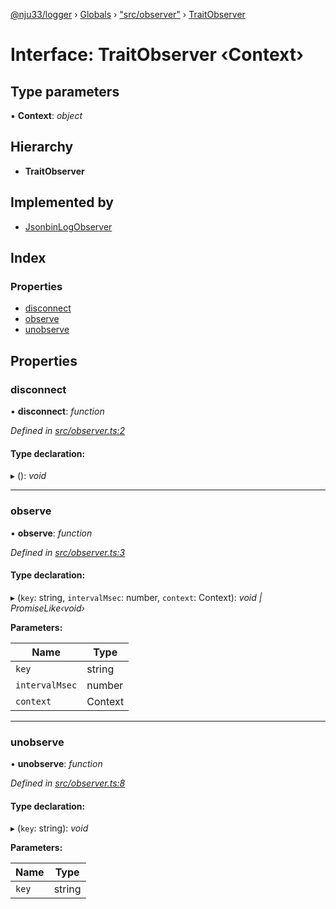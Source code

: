 [@nju33/logger](../README.md) › [Globals](../globals.md) › ["src/observer"](../modules/_src_observer_.md) › [TraitObserver](_src_observer_.traitobserver.md)

# Interface: TraitObserver ‹**Context**›

## Type parameters

▪ **Context**: *object*

## Hierarchy

* **TraitObserver**

## Implemented by

* [JsonbinLogObserver](../classes/_src_jsonbin_log_observer_.jsonbinlogobserver.md)

## Index

### Properties

* [disconnect](_src_observer_.traitobserver.md#disconnect)
* [observe](_src_observer_.traitobserver.md#observe)
* [unobserve](_src_observer_.traitobserver.md#unobserve)

## Properties

###  disconnect

• **disconnect**: *function*

*Defined in [src/observer.ts:2](https://github.com/nju33/logger/blob/2cda14a/src/observer.ts#L2)*

#### Type declaration:

▸ (): *void*

___

###  observe

• **observe**: *function*

*Defined in [src/observer.ts:3](https://github.com/nju33/logger/blob/2cda14a/src/observer.ts#L3)*

#### Type declaration:

▸ (`key`: string, `intervalMsec`: number, `context`: Context): *void | PromiseLike‹void›*

**Parameters:**

Name | Type |
------ | ------ |
`key` | string |
`intervalMsec` | number |
`context` | Context |

___

###  unobserve

• **unobserve**: *function*

*Defined in [src/observer.ts:8](https://github.com/nju33/logger/blob/2cda14a/src/observer.ts#L8)*

#### Type declaration:

▸ (`key`: string): *void*

**Parameters:**

Name | Type |
------ | ------ |
`key` | string |
